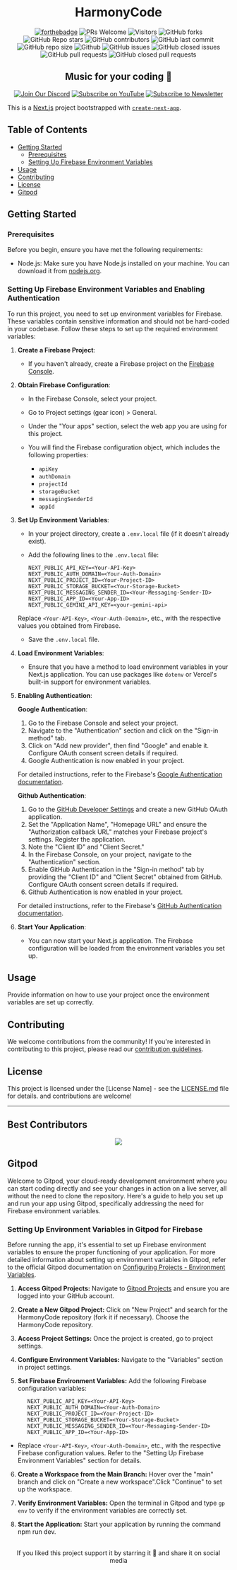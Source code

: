 
<h1 align='center'>HarmonyCode</h1>
<div align="center">
 <p>
  
[![forthebadge](https://forthebadge.com/images/badges/built-with-love.svg)](https://forthebadge.com)
![PRs Welcome](https://img.shields.io/badge/PRs-welcome-brightgreen.svg?style=for-the-badge)
![Visitors](https://api.visitorbadge.io/api/visitors?path=DhanushNehru%2FHarmonyCode%20&countColor=%23263759&style=for-the-badge)
![GitHub forks](https://img.shields.io/github/forks/DhanushNehru/HarmonyCode?style=for-the-badge)
![GitHub Repo stars](https://img.shields.io/github/stars/DhanushNehru/HarmonyCode?style=for-the-badge)
![GitHub contributors](https://img.shields.io/github/contributors/DhanushNehru/HarmonyCode?style=for-the-badge)
![GitHub last commit](https://img.shields.io/github/last-commit/DhanushNehru/HarmonyCode?style=for-the-badge)
![GitHub repo size](https://img.shields.io/github/repo-size/DhanushNehru/HarmonyCode?style=for-the-badge)
![Github](https://img.shields.io/github/license/DhanushNehru/HarmonyCode?style=for-the-badge)
![GitHub issues](https://img.shields.io/github/issues/DhanushNehru/HarmonyCode?style=for-the-badge)
![GitHub closed issues](https://img.shields.io/github/issues-closed-raw/DhanushNehru/HarmonyCode?style=for-the-badge)
![GitHub pull requests](https://img.shields.io/github/issues-pr/DhanushNehru/HarmonyCode?style=for-the-badge)
![GitHub closed pull requests](https://img.shields.io/github/issues-pr-closed/DhanushNehru/HarmonyCode?style=for-the-badge)
  
 </p>
 </div>

<h2 align='center'> Music for your coding 🎵</h2>

<div align="center">
  
[![Join Our Discord](https://img.shields.io/badge/Discord-Join%20Server-blue?logo=discord&style=for-the-badge)](https://discord.com/invite/Yn9g6KuWyA)
[![Subscribe on YouTube](https://img.shields.io/badge/YouTube-Subscribe-red?logo=youtube&style=for-the-badge)](https://www.youtube.com/@dhanushnehru?sub_confirmation=1)
[![Subscribe to Newsletter](https://img.shields.io/badge/Newsletter-Subscribe-orange?style=for-the-badge)](https://dhanushn.substack.com/)

</div>

This is a [Next.js](https://nextjs.org/) project bootstrapped with [`create-next-app`](https://github.com/vercel/next.js/tree/canary/packages/create-next-app).

## Table of Contents

- [Getting Started](#getting-started)
  - [Prerequisites](#prerequisites)
  - [Setting Up Firebase Environment Variables](#setting-up-firebase-environment-variables)
- [Usage](#usage)
- [Contributing](#contributing)
- [License](#license)
- [Gitpod](#gitpod)

## Getting Started

### Prerequisites

Before you begin, ensure you have met the following requirements:

- Node.js: Make sure you have Node.js installed on your machine. You can download it from [nodejs.org](https://nodejs.org/).

### Setting Up Firebase Environment Variables and Enabling Authentication

To run this project, you need to set up environment variables for Firebase. These variables contain sensitive information and should not be hard-coded in your codebase. Follow these steps to set up the required environment variables:

1. **Create a Firebase Project**:
   - If you haven't already, create a Firebase project on the [Firebase Console](https://console.firebase.google.com/).

2. **Obtain Firebase Configuration**:
   - In the Firebase Console, select your project.
   - Go to Project settings (gear icon) > General.
   - Under the "Your apps" section, select the web app you are using for this project.
   - You will find the Firebase configuration object, which includes the following properties:

     - `apiKey`
     - `authDomain`
     - `projectId`
     - `storageBucket`
     - `messagingSenderId`
     - `appId`

3. **Set Up Environment Variables**:
   - In your project directory, create a `.env.local` file (if it doesn't already exist).

   - Add the following lines to the `.env.local` file:

     ```env
     NEXT_PUBLIC_API_KEY=<Your-API-Key>
     NEXT_PUBLIC_AUTH_DOMAIN=<Your-Auth-Domain>
     NEXT_PUBLIC_PROJECT_ID=<Your-Project-ID>
     NEXT_PUBLIC_STORAGE_BUCKET=<Your-Storage-Bucket>
     NEXT_PUBLIC_MESSAGING_SENDER_ID=<Your-Messaging-Sender-ID>
     NEXT_PUBLIC_APP_ID=<Your-App-ID>
     NEXT_PUBLIC_GEMINI_API_KEY=<your-gemini-api>
     ```

   Replace `<Your-API-Key>`, `<Your-Auth-Domain>`, etc., with the respective values you obtained from Firebase.

   - Save the `.env.local` file.

4. **Load Environment Variables**:
   - Ensure that you have a method to load environment variables in your Next.js application. You can use packages like `dotenv` or Vercel's built-in support for environment variables.

5. **Enabling Authentication**:

   **Google Authentication**:
   
   1. Go to the Firebase Console and select your project.
   2. Navigate to the "Authentication" section and click on the "Sign-in method" tab.
   3. Click on "Add new provider", then find "Google" and enable it. Configure OAuth consent screen details if required.
   4. Google Authentication is now enabled in your project.

     For detailed instructions, refer to the Firebase's [Google Authentication documentation](https://firebase.google.com/docs/auth/web/google-signin).

   **Github Authentication**:

   1. Go to the [GitHub Developer Settings](https://github.com/settings/developers) and create a new GitHub OAuth application.
   2. Set the "Application Name", "Homepage URL" and ensure the "Authorization callback URL" matches your Firebase project's settings. Register the application.
   3. Note the "Client ID" and "Client Secret."
   4. In the Firebase Console, on your project, navigate to the "Authentication" section.
   5. Enable GitHub Authentication in the "Sign-in method" tab by providing the "Client ID" and "Client Secret" obtained from GitHub. Configure OAuth consent screen details if required.
   6. Github Authentication is now enabled in your project.

    For detailed instructions, refer to the Firebase's [GitHub Authentication documentation](https://firebase.google.com/docs/auth/web/github-auth).
   
6. **Start Your Application**:
   - You can now start your Next.js application. The Firebase configuration will be loaded from the environment variables you set up.

## Usage

Provide information on how to use your project once the environment variables are set up correctly.

## Contributing

We welcome contributions from the community! If you're interested in contributing to this project, please read our [contribution guidelines](CONTRIBUTING.md).


## License

This project is licensed under the [License Name] - see the [LICENSE.md](LICENSE.md) file for details.
 and contributions are welcome!

---
## Best Contributors

<div align="center">
    <a  href="https://github.com/DhanushNehru/HarmonyCode/graphs/contributors">
        <img src="https://contrib.rocks/image?repo=DhanushNehru/HarmonyCode&anon=1" />
    </a>
</div>

## Gitpod

Welcome to Gitpod, your cloud-ready development environment where you can start coding directly and see your changes in action on a live server, all without the need to clone the repository. Here's a guide to help you set up and run your app using Gitpod, specifically addressing the need for Firebase environment variables.

### Setting Up Environment Variables in Gitpod for Firebase
Before running the app, it's essential to set up Firebase environment variables to ensure the proper functioning of your application. For more detailed information about setting up environment variables in Gitpod, refer to the official Gitpod documentation on [Configuring Projects - Environment Variables](https://www.gitpod.io/docs/configure/projects/environment-variables).


1. **Access Gitpod Projects:**
Navigate to  [Gitpod Projects](https://gitpod.io/projects) and ensure you are logged into your GitHub account.

2. **Create a New Gitpod Project:**
Click on "New Project" and search for the HarmonyCode repository (fork it if necessary). Choose the HarmonyCode repository.

3. **Access Project Settings:**
Once the project is created, go to project settings.

4. **Configure Environment Variables:**
Navigate to the "Variables" section in project settings.

5. **Set Firebase Environment Variables:**
Add the following Firebase configuration variables:
   ```env
      NEXT_PUBLIC_API_KEY=<Your-API-Key>
      NEXT_PUBLIC_AUTH_DOMAIN=<Your-Auth-Domain>
      NEXT_PUBLIC_PROJECT_ID=<Your-Project-ID>
      NEXT_PUBLIC_STORAGE_BUCKET=<Your-Storage-Bucket>
      NEXT_PUBLIC_MESSAGING_SENDER_ID=<Your-Messaging-Sender-ID>
      NEXT_PUBLIC_APP_ID=<Your-App-ID>
   ```

  - Replace `<Your-API-Key>`, `<Your-Auth-Domain>`, etc., with the respective Firebase configuration values. Refer to the "Setting Up Firebase Environment Variables" section for details.

6. **Create a Workspace from the Main Branch:**
Hover over the "main" branch and click on "Create a new workspace".Click "Continue" to set up the workspace.

7. **Verify Environment Variables:**
Open the terminal in Gitpod and type `gp env` to verify if the environment variables are correctly set.

8. **Start the Application:**
Start your application by running the command npm run dev.

</br>

<div align="center">
  If you liked this project support it by starring it 🌟 and share it on social media
</div>
